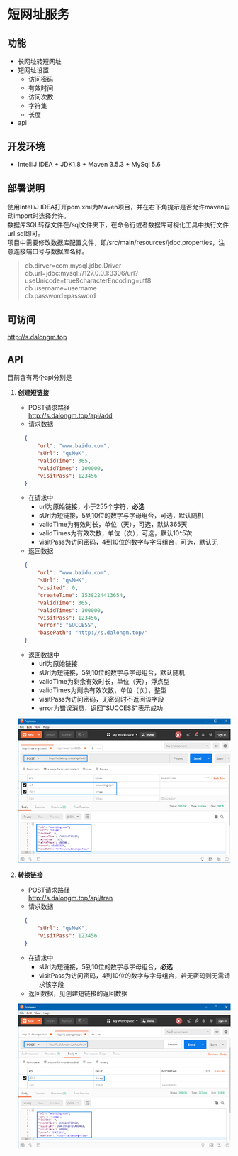 # 短网址服务

## 功能
* 长网址转短网址
* 短网址设置
    * 访问密码
    * 有效时间
    * 访问次数
    * 字符集
    * 长度
* api

## 开发环境
* IntelliJ IDEA + JDK1.8 + Maven 3.5.3 + MySql 5.6

## 部署说明
使用IntelliJ IDEA打开pom.xml为Maven项目，并在右下角提示是否允许maven自动import时选择允许。  
数据库SQL转存文件在/sql文件夹下，在命令行或者数据库可视化工具中执行文件url.sql即可。  
项目中需要修改数据库配置文件，即/src/main/resources/jdbc.properties，注意连接端口号与数据库名称。
>db.dirver=com.mysql.jdbc.Driver  
>db.url=jdbc:mysql://127.0.0.1:3306/url?useUnicode=true&characterEncoding=utf8  
>db.username=username  
>db.password=password

## 可访问
http://s.dalongm.top

## API
目前含有两个api分别是
1. **创建短链接**
    * POST请求路径   
    http://s.dalongm.top/api/add
    * 请求数据
    ```json
      {
          "url": "www.baidu.com",
          "sUrl": "qsMeK",
          "validTime": 365,
          "validTimes": 100000,
          "visitPass": 123456
      }
    ```
    * 在请求中
        * url为原始链接，小于255个字符，**必选**
        * sUrl为短链接，5到10位的数字与字母组合，可选，默认随机
        * validTime为有效时长，单位（天），可选，默认365天
        * validTimes为有效次数，单位（次），可选，默认10^5次
        * visitPass为访问密码，4到10位的数字与字母组合，可选，默认无
    * 返回数据
    ```json
      {
          "url": "www.baidu.com",
          "sUrl": "qsMeK",
          "visited": 0,
          "createTime": 1538224413654,
          "validTime": 365,
          "validTimes": 100000,
          "visitPass": 123456,
          "error": "SUCCESS",
          "basePath": "http://s.dalongm.top/"
      }
    ```
    * 返回数据中
        * url为原始链接
        * sUrl为短链接，5到10位的数字与字母组合，默认随机
        * validTime为剩余有效时长，单位（天），浮点型
        * validTimes为剩余有效次数，单位（次），整型
        * visitPass为访问密码，无密码时不返回该字段
        * error为错误消息，返回"SUCCESS"表示成功  
        
    ![添加](https://raw.githubusercontent.com/dalongm/ShortUrl/master/images/add.png)

2. **转换链接**
    * POST请求路径   
    http://s.dalongm.top/api/tran
    * 请求数据
    ```json
      {
          "sUrl": "qsMeK",
          "visitPass": 123456
      }
    ```
    * 在请求中
        * sUrl为短链接，5到10位的数字与字母组合，**必选**
        * visitPass为访问密码，4到10位的数字与字母组合，若无密码则无需请求该字段
    * 返回数据，见创建短链接的返回数据  
    
    ![转换](https://raw.githubusercontent.com/dalongm/ShortUrl/master/images/tran.png)